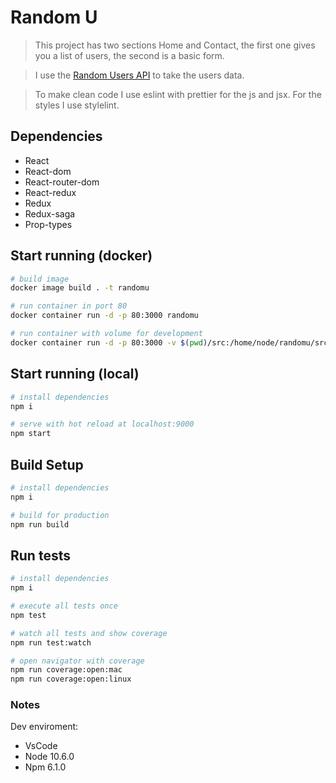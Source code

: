 # Random U

> This project has two sections Home and Contact, the first one gives you a list of users, the second is a basic form.

> I use the [Random Users API](https://randomuser.me/) to take the users data.

> To make clean code I use eslint with prettier for the js and jsx. For the styles I use stylelint.

## Dependencies

- React
- React-dom
- React-router-dom
- React-redux
- Redux
- Redux-saga
- Prop-types

## Start running (docker)
``` bash
# build image
docker image build . -t randomu

# run container in port 80
docker container run -d -p 80:3000 randomu

# run container with volume for development
docker container run -d -p 80:3000 -v $(pwd)/src:/home/node/randomu/src randomu
```


## Start running (local)

``` bash
# install dependencies
npm i

# serve with hot reload at localhost:9000
npm start
```

## Build Setup

``` bash
# install dependencies
npm i

# build for production
npm run build
```

## Run tests
``` bash
# install dependencies
npm i

# execute all tests once
npm test

# watch all tests and show coverage
npm run test:watch

# open navigator with coverage
npm run coverage:open:mac
npm run coverage:open:linux
```

### Notes
Dev enviroment:

- VsCode
- Node 10.6.0
- Npm 6.1.0
